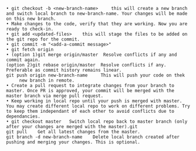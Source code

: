 	• git checkout -b <new-branch-name> 	this will create a new branch and switch local branch to new-branch-name. Your changes will be made on this new branch.
	• Make changes to the code, verify that they are working. Now you are ready to check-in.
	• git add <updated-files>	 this will stage the files to be added on the git repo for the commit.
	• git commit -m "<add-a-commit message>"
	• git fetch origin
	• (option 1)git merge origin/master	 Resolve conflicts if any and commit again.
	(option 2)git rebase origin/master 	Resolve conflicts if any. Preferable as commit history remains linear.
	git push origin new-branch-name 	This will push your code on thek
		 new branch in remote.
	• Create a pull request to integrate changes from your branch to master. Once PR is approved, your commit will be merged with the master branch via merge pull request.
	• Keep working in local repo until your push is merged with master. You may create different local repo to work on different problems. Try to keep them independant of each other to avoid conflicts due to dependancies.
	• git checkout master 	Switch local repo back to master branch (only after your changes are merged with the master).git
	git pull 	Get all latest changes from the master.
	git branch -d new-branch-name	 Delete local branch created after pushing and merging your changes. This is optional.
